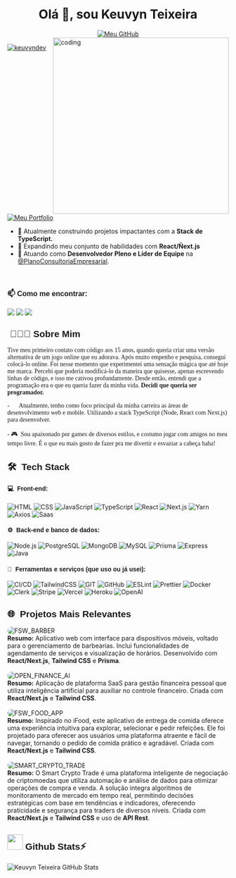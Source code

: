<h1 align="center">Olá 👋, sou Keuvyn Teixeira</h1>

<div align="center">
<a href="https://git.io/typing-svg"><img src="https://readme-typing-svg.demolab.com?font=Calibiri&weight=500&size=30&pause=1000&color=005DD4&center=true&width=435&lines=Desenvolvedor+Full+Stack;React+%26+Next.js;Construindo+Solu%C3%A7%C3%B5es" alt="Meu GitHub" /></a>
</div>

<img align= "right" alt="coding" width="400" src="https://user-images.githubusercontent.com/74038190/225813708-98b745f2-7d22-48cf-9150-083f1b00d6c9.gif">

<p align="left">
   <a href="https://github.com/keuvyndev" target="_blank"><img src="https://komarev.com/ghpvc/?username=keuvyndev&label=Visitantes&color=005dd4&style=flat" alt="keuvyndev" /></a> <a href="https://github.com/keuvyndev/Portfolio" target="_blank"><img src="https://img.shields.io/badge/Portfolio-Clique_aqui-005dd4" alt="Meu Portfolio" /></a>
</p>

- 🚀 Atualmente construindo projetos impactantes com a **Stack de TypeScript.**
- 🌱 Expandindo meu conjunto de habilidades com **React/Ñext.js**
- 💼 Atuando como <b>Desenvolvedor Pleno e Líder de Equipe</b> na <a href="https://plano.consulting/" alt="Plano Consultoria">@PlanoConsultoriaEmpresarial</a>.
<br>
<h3 align="left" style="font-family: 'Poppins', sans-serif;" >📫 Como me encontrar:</h3>
<p align="left">
<a href="https://www.linkedin.com/in/keuvyntdev/" target="blank">
<img align="center" src="https://img.shields.io/badge/Keuvyn%20Teixeira-0077B5?style=for-the-badge&logo=linkedin&logoColor=white"/></a> 
<a href="mailto:keuvyntdev@gmail.com" target="blank"><img align="center" src="https://img.shields.io/badge/keuvyntdev@gmail.com-D14836?style=for-the-badge&logo=gmail&logoColor=white"/></a>       
<a href="https://github.com/keuvyndev" target="blank"><img align="center" src="https://img.shields.io/badge/keuvyndev-100000?style=for-the-badge&logo=github&logoColor=white"/></a>   
</p>

<h2 align="left" style="font-family: 'Poppins', sans-serif;">&nbsp;👨🏻‍💻 Sobre Mim</h2>

<p style="font-family: 'Poppins'; text-align: 'justify'">Tive meu primeiro contato com código aos 15 anos, quando queria criar uma versão alternativa de um jogo online que eu adorava. Após muito empenho e pesquisa, consegui colocá-lo online. Foi nesse momento que experimentei uma sensação mágica que até hoje me marca. Percebi que poderia modificá-lo da maneira que quisesse, apenas escrevendo linhas de código, e isso me cativou profundamente. Desde então, entendi que a programação era o que eu queria fazer da minha vida. <b>Decidi que queria ser programador.</b></p>

<p style="font-family: 'Poppins'"> - 💙 &nbsp;Atualmente, tenho como foco principal da minha carreira as áreas de desenvolvimento web e mobile. Utilizando a stack TypeScript (Node, React com Next.js) para desenvolver.</p>
<p style="font-family: 'Poppins'"> - 🎮 &nbsp;Sou apaixonado por games de diversos estilos, e costumo jogar com amigos no meu tempo livre. É o que eu mais gosto de fazer pra me divertir e esvaziar a cabeça haha!</p>

<h2 align="left" style="font-family: 'Poppins', sans-serif;">🛠 &nbsp;<b>Tech Stack</b></h2>

<h4 align="left" style="font-family: 'Poppins', sans-serif;">💻 &nbsp;Front-end:</h4>

![HTML](https://img.shields.io/badge/-HTML-333333?style=flat&logo=HTML5) ![CSS](https://img.shields.io/badge/-CSS-333333?style=flat&logo=CSS3&logoColor=1572B6) ![JavaScript](https://img.shields.io/badge/-JavaScript-333333?style=flat&logo=javascript) ![TypeScript](https://img.shields.io/badge/-TypeScript-333333?style=flat&logo=typescript&logoColor=2D79C7) ![React](https://img.shields.io/badge/-React-333333?style=flat&logo=react) ![Next.js](https://img.shields.io/badge/-Next.js-333333?style=flat&logo=Next.js) ![Yarn](https://img.shields.io/badge/-Yarn-333333?style=flat&logo=yarn) ![Axios](https://img.shields.io/badge/-Axios-333333?style=flat&logo=axios) ![Saas](https://img.shields.io/badge/-Sass-333333?style=flat&logo=sass)

<h4 align="left" style="font-family: 'Poppins', sans-serif;">⚙️ &nbsp;Back-end e banco de dados:</h4>

![Node.js](https://img.shields.io/badge/-Node.js-333333?style=flat&logo=node.js) ![PostgreSQL](https://img.shields.io/badge/-PostgreSQL-333333?style=flat&logo=postgresql) ![MongoDB](https://img.shields.io/badge/-MongoDB-333333?style=flat&logo=mongoDB) ![MySQL](https://img.shields.io/badge/-MySQL-333333?style=flat&logo=MySQL) ![Prisma](https://img.shields.io/badge/-Prisma-333333?style=flat&logo=Prisma) ![Express](https://img.shields.io/badge/-Express-333333?style=flat&logo=Express) ![Java](https://img.shields.io/badge/-Java-333333?style=flat&logo=coffeescript)

<h4 align="left" style="font-family: 'Poppins', sans-serif;">🧰 &nbsp;Ferramentas e serviços (que uso ou já usei):</h4>

![CI/CD](https://img.shields.io/badge/-CI/CD-333333?style=flat&logo=etcd) ![TailwindCSS](https://img.shields.io/badge/-TailwindCSS-333333?style=flat&logo=TailwindCSS) ![GIT](https://img.shields.io/badge/-GIT-333333?style=flat&logo=GIT) ![GitHub](https://img.shields.io/badge/-GitHub-333333?style=flat&logo=GitHub) ![ESLint](https://img.shields.io/badge/-ESLint-333333?style=flat&logo=ESLint) ![Prettier](https://img.shields.io/badge/-Prettier-333333?style=flat&logo=Prettier) ![Docker](https://img.shields.io/badge/-Docker-333333?style=flat&logo=Docker) ![Clerk](https://img.shields.io/badge/-Clerk-333333?style=flat&logo=Clerk) ![Stripe](https://img.shields.io/badge/-Stripe-333333?style=flat&logo=Stripe) ![Vercel](https://img.shields.io/badge/-Vercel-333333?style=flat&logo=Vercel) ![Heroku](https://img.shields.io/badge/-Heroku-333333?style=flat&logo=heroku) ![OpenAI](https://img.shields.io/badge/-OpenAI-333333?style=flat&logo=OpenAI)

<h2 align="left" style="font-family: 'Poppins', sans-serif;">🌐 &nbsp;<b>Projetos Mais Relevantes</b></h2>

<div align="left">
      <a href="https://barbershop-app-gamma.vercel.app/" target="_blank" style="text-decoration: none;" rel="noopener noreferrer">
         <img src="https://img.shields.io/badge/-FSW_BARBER-%23343434?style=for-the-badge&logo=harbor&logoColor=%238061FF" 
              alt="FSW_BARBER" style="border-radius: 30px; !important;" />
      </a><br>
      <span ><b>Resumo:</b> Aplicativo web com interface para dispositivos móveis, voltado para o gerenciamento de barbearias. Inclui funcionalidades de agendamento de serviços e visualização de horários. Desenvolvido com <b>React/Next.js</b>, <b>Tailwind CSS</b> e <b>Prisma</b>.
      </span>
      <br><br>
         <a href="https://finance-ai-gamma-ebon.vercel.app/" target="_blank" style="text-decoration: none;" rel="noopener noreferrer">
            <img src="https://img.shields.io/badge/-OPEN_FINANCE_AI-%23343434?style=for-the-badge&logo=VodaFone&logoColor=%2356b22e" 
            alt="OPEN_FINANCE_AI" style="border-radius: 30px; !important;">
      </a><br>
      <span><b>Resumo:</b> Aplicação de plataforma SaaS para gestão financeira pessoal que utiliza inteligência artificial para auxiliar no controle financeiro. Criada com <b>React/Next.js</b> e <b>Tailwind CSS</b>.</span>
      <br><br>
         <a href="https://fsw-foods-app-mobile.vercel.app/" target="_blank" style="text-decoration: none;" rel="noopener noreferrer">
            <img src="https://img.shields.io/badge/-FSW_FOOD_APP-%23343434?style=for-the-badge&logo=ifood&logoColor=EA1D2C" 
            alt="FSW_FOOD_APP" style="border-radius: 30px; !important;">
      </a><br>
      <span><b>Resumo:</b> Inspirado no iFood, este aplicativo de entrega de comida oferece uma experiência intuitiva para explorar, selecionar e pedir refeições. Ele foi projetado para oferecer aos usuários uma plataforma atraente e fácil de navegar, tornando o pedido de comida prático e agradável. Criada com <b>React/Next.js</b> e <b>Tailwind CSS</b>.</span>
      <br><br>
         <a href="https://smartcrypto-trade.vercel.app/" target="_blank" style="text-decoration: none;" rel="noopener noreferrer">
            <img src="https://img.shields.io/badge/-SMART_CRYPTO_TRADE-%23343434?style=for-the-badge&logo=databricks&logoColor=E21D4C" 
            alt="SMART_CRYPTO_TRADE" style="border-radius: 30px; !important;">
      </a><br>
      <span><b>Resumo:</b> O Smart Crypto Trade é uma plataforma inteligente de negociação de criptomoedas que utiliza automação e análise de dados para otimizar operações de compra e venda. A solução integra algoritmos de monitoramento de mercado em tempo real, permitindo decisões estratégicas com base em tendências e indicadores, oferecendo praticidade e segurança para traders de diversos níveis. Criada com <b>React/Next.js</b> e <b>Tailwind CSS</b> e uso de <b>API Rest</b>.</span>
</div>

<div align="left">
   <h2 style="font-family: 'Poppins', sans-serif; align-items: center;">
      <img src="https://media.giphy.com/media/iY8CRBdQXODJSCERIr/giphy.gif" width="35"> <b> Github Stats⚡ </b>
   </h2>
</div>

![Keuvyn Teixeira GitHub Stats](https://github-readme-stats.vercel.app/api?username=keuvyndev&show_icons=true&theme=github_dark)
